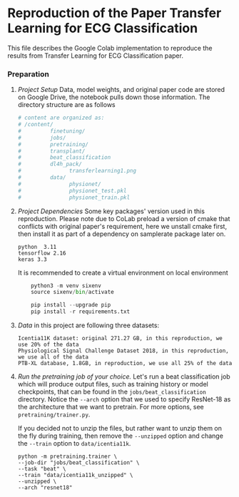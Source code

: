 # Reproduction of the Paper Transfer Learning for ECG Classification

This file describes the Google Colab implementation to reproduce the results from Transfer Learning for ECG Classification paper.

### Preparation

1. *Project Setup* Data, model weights, and original paper code are stored on Google Drive, the notebook pulls down those information. The directory structure are as follows
    ```python
    # content are organized as:
    # /content/
    #         finetuning/
    #         jobs/
    #         pretraining/
    #         transplant/
    #         beat_classification
    #         dl4h_pack/
    #               transferlearning1.png
    #         data/
    #               physionet/
    #               physionet_test.pkl
    #               physionet_train.pkl
    ```


2. *Project Dependencies* Some key packages' version used in this reproduction. Please note due to CoLab preload a version of cmake that conflicts with original paper's requirement, here we unstall cmake first, then install it as part of a dependency on samplerate package later on.
    ```
    python  3.11
    tensorflow 2.16
    keras 3.3
    ```

    It is recommended to create a virtual environment on local environment

   ```python
       python3 -m venv sixenv
       source sixenv/bin/activate

       pip install --upgrade pip
       pip install -r requirements.txt
   ```



3. *Data* in this project are following three datasets:
    ```
    Icentia11K dataset: original 271.27 GB, in this reproduction, we use 20% of the data
    Physiological Signal Challenge Dataset 2018, in this reproduction, we use all of the data
    PTB-XL database, 1.8GB, in reproduction, we use all 25% of the data
    ```



4. *Run the pretraining job of your choice.* Let's run a beat classification job which will produce output files, such as training history or model checkpoints, that can be found in the `jobs/beat_classification` directory. Notice the `--arch` option that we used to specify ResNet-18 as the architecture that we want to pretrain. For more options, see `pretraining/trainer.py`.

    If you decided not to unzip the files, but rather want to unzip them on the fly during training, then remove the `--unzipped` option and change the `--train` option to `data/icentia11k`. 

    ```shell script
    python -m pretraining.trainer \
    --job-dir "jobs/beat_classification" \
    --task "beat" \
    --train "data/icentia11k_unzipped" \
    --unzipped \
    --arch "resnet18"
    ``` 



